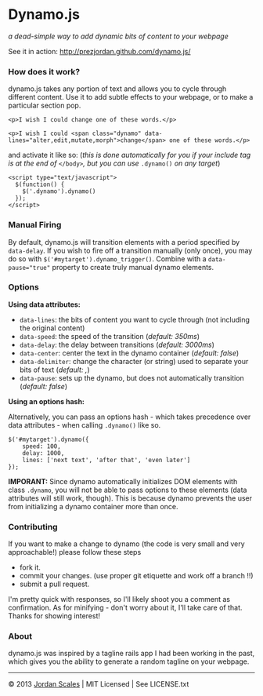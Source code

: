 # Dynamo.js
*a dead-simple way to add dynamic bits of content to your webpage*

See it in action: http://prezjordan.github.com/dynamo.js/ 

### How does it work?
dynamo.js takes any portion of text and allows you to cycle through different content. Use it to add subtle effects to your webpage, or to make a particular section pop.

```
<p>I wish I could change one of these words.</p>
```

```
<p>I wish I could <span class="dynamo" data-lines="alter,edit,mutate,morph">change</span> one of these words.</p>
```

and activate it like so: (<i>this is done automatically for you if your include tag is at the end of </i>`</body>`<i>, but you can use </i>`.dynamo()`<i> on any target</i>)

```
<script type="text/javascript">
  $(function() {
    $('.dynamo').dynamo()
  });
</script>
```

### Manual Firing

By default, dynamo.js will transition elements with a period specified by `data-delay`. If you wish to fire off a transition manually (only once), you may do so with `$('#mytarget').dynamo_trigger()`. Combine with a `data-pause="true"` property to create truly manual dynamo elements.

### Options

**Using data attributes:**

* `data-lines`: the bits of content you want to cycle through (not including the original content)
* `data-speed`: the speed of the transition (*default: 350ms*)
* `data-delay`: the delay between transitions (*default: 3000ms*)
* `data-center`: center the text in the dynamo container (*default: false*)
* `data-delimiter`: change the character (or string) used to separate your bits of text (*default: ,*)
* `data-pause`: sets up the dynamo, but does not automatically transition (*default: false*)

**Using an options hash:**

Alternatively, you can pass an options hash - which takes precedence over data attributes - when calling `.dynamo()` like so.

    $('#mytarget').dynamo({
        speed: 100,
        delay: 1000,
        lines: ['next text', 'after that', 'even later']
    });

**IMPORANT:** Since dynamo automatically initializes DOM elements with class `.dynamo`, you will not be able to pass options to these elements (data attributes will still work, though). This is because dynamo prevents the user from initializing a dynamo container more than once.

### Contributing

If you want to make a change to dynamo (the code is very small and very approachable!) please follow these steps

* fork it.
* commit your changes. (use proper git etiquette and work off a branch !!)
* submit a pull request.

I'm pretty quick with responses, so I'll likely shoot you a comment as confirmation. As for minifying - don't worry about it, I'll take care of that. Thanks for showing interest!

### About
dynamo.js was inspired by a tagline rails app I had been working in the past, which gives you the ability to generate a random tagline on your webpage. 

---------------------------------------

&copy; 2013 [Jordan Scales](http://jordanscales.com) | MIT Licensed | See LICENSE.txt
